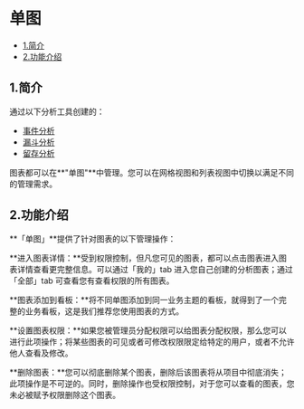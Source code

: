 # 单图

* [1.简介](charts.md#1-jian-jie)
* [2.功能介绍](charts.md#2-gong-neng-jie-shao)

## 1.简介

通过以下分析工具创建的：

* [事件分析](event-analysis.md)
* [漏斗分析](funnel-analysis.md)
* [留存分析](retention-analysis.md)

图表都可以在**"单图"**中管理。您可以在网格视图和列表视图中切换以满足不同的管理需求。

## 2.功能介绍

**「单图」**提供了针对图表的以下管理操作：

**进入图表详情：**受到权限控制，但凡您可见的图表，都可以点击图表进入图表详情查看更完整信息。可以通过「我的」tab 进入您自己创建的分析图表；通过「全部」tab 可查看您有查看权限的所有图表。

**图表添加到看板：**将不同单图添加到同一业务主题的看板，就得到了一个完整的业务看板，这是我们推荐您使用图表的方式。

**设置图表权限：**如果您被管理员分配权限可以给图表分配权限，那么您可以进行此项操作；将某些图表的可见或者可修改权限限定给特定的用户，或者不允许他人查看及修改。

**删除图表：**您可以彻底删除某个图表，删除后该图表将从项目中彻底消失；此项操作是不可逆的。同时，删除操作也受权限控制，对于您可以查看的图表，您未必被赋予权限删除这个图表。

